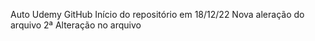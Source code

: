 Auto Udemy GitHub
Início do repositório em 18/12/22
Nova aleração do arquivo
2ª Alteração no arquivo